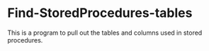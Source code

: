 # Find-StoredProcedures-tables
This is a program to pull out the tables and columns used in stored procedures.
